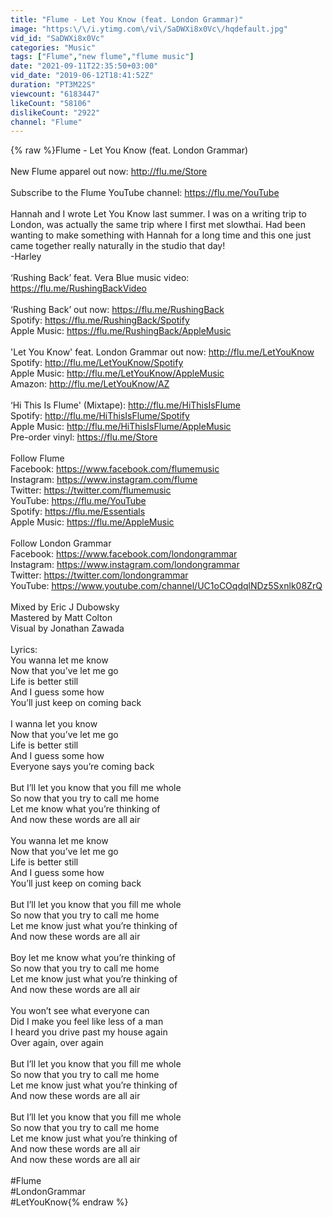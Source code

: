 ```yaml
---
title: "Flume - Let You Know (feat. London Grammar)"
image: "https:\/\/i.ytimg.com\/vi\/SaDWXi8x0Vc\/hqdefault.jpg"
vid_id: "SaDWXi8x0Vc"
categories: "Music"
tags: ["Flume","new flume","flume music"]
date: "2021-09-11T22:35:50+03:00"
vid_date: "2019-06-12T18:41:52Z"
duration: "PT3M22S"
viewcount: "6183447"
likeCount: "58106"
dislikeCount: "2922"
channel: "Flume"
---
```

{% raw %}Flume - Let You Know (feat. London Grammar)<br /><br />New Flume apparel out now: <a rel="nofollow" target="blank" href="http://flu.me/Store">http://flu.me/Store</a><br /><br />Subscribe to the Flume YouTube channel: <a rel="nofollow" target="blank" href="https://flu.me/YouTube">https://flu.me/YouTube</a><br /><br />Hannah and I wrote Let You Know last summer. I was on a writing trip to London, was actually the same trip where I first met slowthai. Had been wanting to make something with Hannah for a long time and this one just came together really naturally in the studio that day!<br />-Harley<br /><br />‘Rushing Back’ feat. Vera Blue music video: <a rel="nofollow" target="blank" href="https://flu.me/RushingBackVideo">https://flu.me/RushingBackVideo</a><br /><br />‘Rushing Back’ out now: <a rel="nofollow" target="blank" href="https://flu.me/RushingBack">https://flu.me/RushingBack</a><br />Spotify: <a rel="nofollow" target="blank" href="https://flu.me/RushingBack/Spotify">https://flu.me/RushingBack/Spotify</a><br />Apple Music: <a rel="nofollow" target="blank" href="https://flu.me/RushingBack/AppleMusic">https://flu.me/RushingBack/AppleMusic</a><br /><br />'Let You Know' feat. London Grammar out now: <a rel="nofollow" target="blank" href="http://flu.me/LetYouKnow">http://flu.me/LetYouKnow</a><br />Spotify: <a rel="nofollow" target="blank" href="http://flu.me/LetYouKnow/Spotify">http://flu.me/LetYouKnow/Spotify</a><br />Apple Music: <a rel="nofollow" target="blank" href="http://flu.me/LetYouKnow/AppleMusic">http://flu.me/LetYouKnow/AppleMusic</a><br />Amazon: <a rel="nofollow" target="blank" href="http://flu.me/LetYouKnow/AZ">http://flu.me/LetYouKnow/AZ</a><br /><br />‘Hi This Is Flume' (Mixtape): <a rel="nofollow" target="blank" href="http://flu.me/HiThisIsFlume">http://flu.me/HiThisIsFlume</a><br />Spotify: <a rel="nofollow" target="blank" href="http://flu.me/HiThisIsFlume/Spotify">http://flu.me/HiThisIsFlume/Spotify</a><br />Apple Music: <a rel="nofollow" target="blank" href="http://flu.me/HiThisIsFlume/AppleMusic">http://flu.me/HiThisIsFlume/AppleMusic</a><br />Pre-order vinyl: <a rel="nofollow" target="blank" href="https://flu.me/Store">https://flu.me/Store</a><br /><br />Follow Flume<br />Facebook: <a rel="nofollow" target="blank" href="https://www.facebook.com/flumemusic">https://www.facebook.com/flumemusic</a> <br />Instagram: <a rel="nofollow" target="blank" href="https://www.instagram.com/flume">https://www.instagram.com/flume</a> <br />Twitter: <a rel="nofollow" target="blank" href="https://twitter.com/flumemusic">https://twitter.com/flumemusic</a><br />YouTube: <a rel="nofollow" target="blank" href="https://flu.me/YouTube">https://flu.me/YouTube</a><br />Spotify: <a rel="nofollow" target="blank" href="https://flu.me/Essentials">https://flu.me/Essentials</a><br />Apple Music: <a rel="nofollow" target="blank" href="https://flu.me/AppleMusic">https://flu.me/AppleMusic</a><br /><br />Follow London Grammar<br />Facebook: <a rel="nofollow" target="blank" href="https://www.facebook.com/londongrammar">https://www.facebook.com/londongrammar</a><br />Instagram: <a rel="nofollow" target="blank" href="https://www.instagram.com/londongrammar">https://www.instagram.com/londongrammar</a><br />Twitter: <a rel="nofollow" target="blank" href="https://twitter.com/londongrammar">https://twitter.com/londongrammar</a><br />YouTube: <a rel="nofollow" target="blank" href="https://www.youtube.com/channel/UC1oCOqdqlNDz5Sxnlk08ZrQ">https://www.youtube.com/channel/UC1oCOqdqlNDz5Sxnlk08ZrQ</a><br /><br />Mixed by Eric J Dubowsky<br />Mastered by Matt Colton<br />Visual by Jonathan Zawada<br /><br />Lyrics:<br />You wanna let me know<br />Now that you’ve let me go<br />Life is better still<br />And I guess some how<br />You’ll just keep on coming back<br /><br />I wanna let you know <br />Now that you’ve let me go<br />Life is better still<br />And I guess some how<br />Everyone says you’re coming back<br /><br />But I’ll let you know that you fill me whole<br />So now that you try to call me home<br />Let me know what you’re thinking of<br />And now these words are all air<br /><br />You wanna let me know<br />Now that you’ve let me go<br />Life is better still<br />And I guess some how<br />You’ll just keep on coming back<br /><br />But I’ll let you know that you fill me whole<br />So now that you try to call me home<br />Let me know just what you’re thinking of<br />And now these words are all air<br /><br />Boy let me know what you’re thinking of<br />So now that you try to call me home<br />Let me know just what you’re thinking of<br />And now these words are all air<br /><br />You won’t see what everyone can<br />Did I make you feel like less of a man<br />I heard you drive past my house again<br />Over again, over again<br /><br />But I’ll let you know that you fill me whole<br />So now that you try to call me home<br />Let me know just what you’re thinking of<br />And now these words are all air<br /><br />But I’ll let you know that you fill me whole<br />So now that you try to call me home<br />Let me know just what you’re thinking of<br />And now these words are all air<br />And now these words are all air<br /><br />#Flume<br />#LondonGrammar<br />#LetYouKnow{% endraw %}

